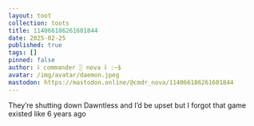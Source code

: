 ```yaml
---
layout: toot
collection: toots
title: 114066186261601844
date: 2025-02-25
published: true
tags: []
pinned: false
author: ⸸ commander ░ nova ⸸ :~$
avatar: /img/avatar/daemon.jpeg
mastodon: https://mastodon.online/@cmdr_nova/114066186261601844
---
```


They’re shutting down Dawntless and I’d be upset but I forgot that game existed like 6 years ago
